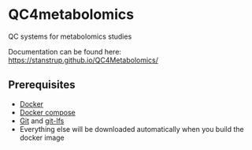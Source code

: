 # QC4metabolomics
QC systems for metabolomics studies

Documentation can be found here: https://stanstrup.github.io/QC4Metabolomics/


## Prerequisites

* [Docker](https://www.docker.com/)
* [Docker compose](https://docs.docker.com/compose/install/)
* [Git](https://git-scm.com/downloads) and [git-lfs](https://github.com/git-lfs/git-lfs?utm_source=gitlfs_site&utm_medium=installation_link&utm_campaign=gitlfs#installing)
* Everything else will be downloaded automatically when you build the docker image

